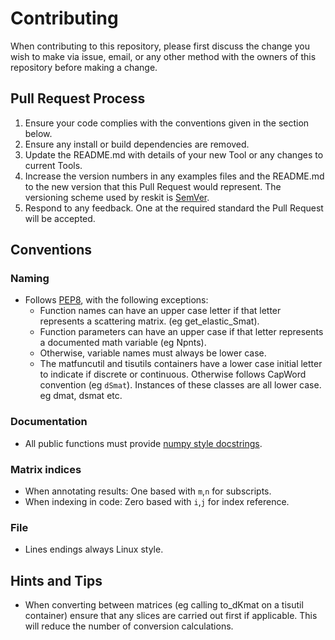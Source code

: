 # Contributing

When contributing to this repository, please first discuss the change you wish to make via issue,
email, or any other method with the owners of this repository before making a change.

## Pull Request Process

1. Ensure your code complies with the conventions given in the section below.
2. Ensure any install or build dependencies are removed.
3. Update the README.md with details of your new Tool or any changes to current Tools.
4. Increase the version numbers in any examples files and the README.md to the new version that this
   Pull Request would represent. The versioning scheme used by reskit is [SemVer](http://semver.org/).
5. Respond to any feedback. One at the required standard the Pull Request will be accepted.

## Conventions

### Naming
 - Follows [PEP8](https://www.python.org/dev/peps/pep-0008/), with the following exceptions:
   - Function names can have an upper case letter if that letter represents a scattering matrix. (eg get_elastic_Smat).
   - Function parameters can have an upper case if that letter represents a documented math variable (eg Npnts).
   - Otherwise, variable names must always be lower case.
   - The matfuncutil and tisutils containers have a lower case initial letter to indicate if discrete or continuous. Otherwise follows CapWord convention (eg `dSmat`). Instances of these classes are all lower case. eg dmat, dsmat etc.

### Documentation
 - All public functions must provide [numpy style docstrings](http://www.numpy.org/devdocs/docs/howto_document.html).

### Matrix indices
 - When annotating results: One based with `m`,`n` for subscripts.
 - When indexing in code: Zero based with `i`,`j` for index reference.
 
### File
 - Lines endings always Linux style.

## Hints and Tips
 - When converting between matrices (eg calling to_dKmat on a tisutil container) ensure that any slices are carried out first if applicable. This will reduce the number of conversion calculations.
